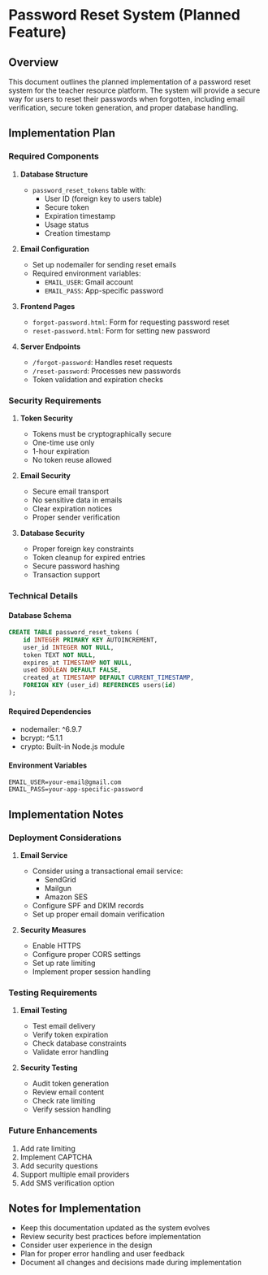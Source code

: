 # Password Reset System (Planned Feature)

## Overview
This document outlines the planned implementation of a password reset system for the teacher resource platform. The system will provide a secure way for users to reset their passwords when forgotten, including email verification, secure token generation, and proper database handling.

## Implementation Plan

### Required Components
1. **Database Structure**
   - `password_reset_tokens` table with:
     - User ID (foreign key to users table)
     - Secure token
     - Expiration timestamp
     - Usage status
     - Creation timestamp

2. **Email Configuration**
   - Set up nodemailer for sending reset emails
   - Required environment variables:
     - `EMAIL_USER`: Gmail account
     - `EMAIL_PASS`: App-specific password

3. **Frontend Pages**
   - `forgot-password.html`: Form for requesting password reset
   - `reset-password.html`: Form for setting new password

4. **Server Endpoints**
   - `/forgot-password`: Handles reset requests
   - `/reset-password`: Processes new passwords
   - Token validation and expiration checks

### Security Requirements
1. **Token Security**
   - Tokens must be cryptographically secure
   - One-time use only
   - 1-hour expiration
   - No token reuse allowed

2. **Email Security**
   - Secure email transport
   - No sensitive data in emails
   - Clear expiration notices
   - Proper sender verification

3. **Database Security**
   - Proper foreign key constraints
   - Token cleanup for expired entries
   - Secure password hashing
   - Transaction support

### Technical Details

#### Database Schema
```sql
CREATE TABLE password_reset_tokens (
    id INTEGER PRIMARY KEY AUTOINCREMENT,
    user_id INTEGER NOT NULL,
    token TEXT NOT NULL,
    expires_at TIMESTAMP NOT NULL,
    used BOOLEAN DEFAULT FALSE,
    created_at TIMESTAMP DEFAULT CURRENT_TIMESTAMP,
    FOREIGN KEY (user_id) REFERENCES users(id)
);
```

#### Required Dependencies
- nodemailer: ^6.9.7
- bcrypt: ^5.1.1
- crypto: Built-in Node.js module

#### Environment Variables
```env
EMAIL_USER=your-email@gmail.com
EMAIL_PASS=your-app-specific-password
```

## Implementation Notes

### Deployment Considerations
1. **Email Service**
   - Consider using a transactional email service:
     - SendGrid
     - Mailgun
     - Amazon SES
   - Configure SPF and DKIM records
   - Set up proper email domain verification

2. **Security Measures**
   - Enable HTTPS
   - Configure proper CORS settings
   - Set up rate limiting
   - Implement proper session handling

### Testing Requirements
1. **Email Testing**
   - Test email delivery
   - Verify token expiration
   - Check database constraints
   - Validate error handling

2. **Security Testing**
   - Audit token generation
   - Review email content
   - Check rate limiting
   - Verify session handling

### Future Enhancements
1. Add rate limiting
2. Implement CAPTCHA
3. Add security questions
4. Support multiple email providers
5. Add SMS verification option

## Notes for Implementation
- Keep this documentation updated as the system evolves
- Review security best practices before implementation
- Consider user experience in the design
- Plan for proper error handling and user feedback
- Document all changes and decisions made during implementation 